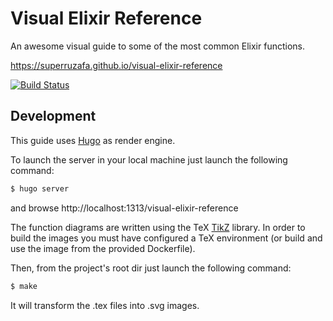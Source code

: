 # Visual Elixir Reference

An awesome visual guide to some of the most common Elixir functions.

https://superruzafa.github.io/visual-elixir-reference

[![Build Status](https://travis-ci.org/superruzafa/visual-elixir-reference.svg?branch=master)](https://travis-ci.org/superruzafa/visual-elixir-reference)

## Development

This guide uses [Hugo] as render engine.

To launch the server in your local machine just launch the following command:

~~~ sh
$ hugo server
~~~

and browse http://localhost:1313/visual-elixir-reference

The function diagrams are written using the TeX [TikZ] library.
In order to build the images you must have configured a TeX environment
(or build and use the image from the provided Dockerfile).

Then, from the project's root dir just launch the following command:

~~~ sh
$ make
~~~

It will transform the .tex files into .svg images.

[Hugo]: https://gohugo.io "Hugo"
[TikZ]: https://github.com/pgf-tikz/pgf "TikZ"
